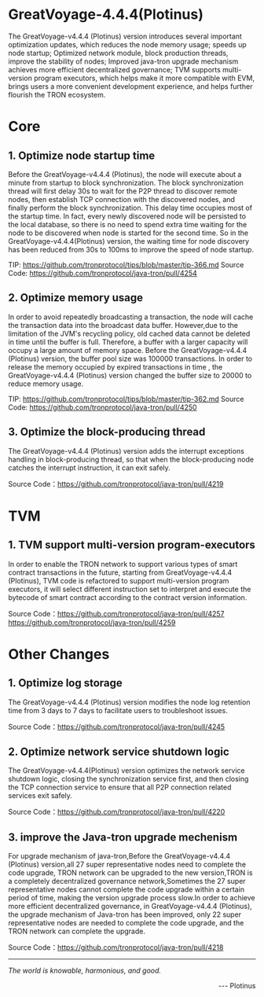 # GreatVoyage-4.4.4(Plotinus)
The GreatVoyage-v4.4.4 (Plotinus) version introduces several important optimization updates, which reduces the node memory usage; speeds up node startup; Optimized network module, block production threads, improve the stability of nodes; Improved java-tron upgrade mechanism achieves more efficient decentralized governance; TVM supports multi-version program executors, which helps make it more compatible with EVM, brings users a more convenient development experience, and helps further flourish the TRON ecosystem.

# Core
## 1. Optimize node startup time

Before the GreatVoyage-v4.4.4 (Plotinus), the node will execute about a minute from startup to block synchronization. The block synchronization thread will first delay 30s to wait for the P2P thread to discover remote nodes, then establish TCP connection with the discovered nodes, and finally perform the block synchronization. This delay time occupies most of the startup time. In fact, every newly discovered node will be persisted to the local database, so there is no need to spend extra time waiting for the node to be discovered when node is started for the second time. So in the GreatVoyage-v4.4.4(Plotinus) version, the waiting time for node discovery has been reduced from 30s to 100ms to improve the speed of node startup.


TIP: https://github.com/tronprotocol/tips/blob/master/tip-366.md 
Source Code: https://github.com/tronprotocol/java-tron/pull/4254  


## 2. Optimize memory usage
In order to avoid repeatedly broadcasting a transaction, the node will cache the transaction data into the broadcast data buffer. However,due to the limitation of the JVM's recycling policy, old cached data cannot be deleted in time until the buffer is full. Therefore, a buffer with a larger capacity will occupy a large amount of memory space. Before the GreatVoyage-v4.4.4 (Plotinus) version, the buffer pool size was 100000 transactions. In order to release the memory occupied by expired transactions in time , the GreatVoyage-v4.4.4 (Plotinus) version changed the buffer size to 20000 to reduce memory usage.

TIP: https://github.com/tronprotocol/tips/blob/master/tip-362.md 
Source Code: https://github.com/tronprotocol/java-tron/pull/4250 


## 3. Optimize the block-producing thread

The GreatVoyage-v4.4.4 (Plotinus) version adds the interrupt exceptions handling in block-producing thread, so that when the block-producing node catches the interrupt instruction, it can exit safely.


Source Code：https://github.com/tronprotocol/java-tron/pull/4219 



# TVM
## 1. TVM support multi-version program-executors

In order to enable the TRON network to support various types of smart contract transactions in the future, starting from GreatVoyage-v4.4.4 (Plotinus), TVM code is refactored to support multi-version program  executors, it will select different instruction set to interpret and execute the bytecode of smart contract according to the contract version information.

Source Code：https://github.com/tronprotocol/java-tron/pull/4257 
                             https://github.com/tronprotocol/java-tron/pull/4259 

# Other Changes

## 1. Optimize log storage

The GreatVoyage-v4.4.4 (Plotinus) version modifies the node log retention time from 3 days to 7 days to facilitate users to troubleshoot issues.

Source Code：https://github.com/tronprotocol/java-tron/pull/4245 


## 2. Optimize network service shutdown logic

The GreatVoyage-v4.4.4(Plotinus) version optimizes the network service shutdown logic, closing the synchronization service first, and then closing the TCP connection service to ensure that all P2P connection related services exit safely.


Source Code：https://github.com/tronprotocol/java-tron/pull/4220 


## 3. improve the Java-tron upgrade mechenism
For upgrade mechanism of java-tron,Before the GreatVoyage-v4.4.4 (Plotinus) version,all 27 super representative nodes need to complete the code upgrade, TRON network can be upgraded to the new version,TRON is a completely decentralized governance network,Sometimes the 27 super representative nodes cannot complete the code upgrade within a certain period of time, making the version upgrade process slow.In order to achieve more efficient decentralized governance, in GreatVoyage-v4.4.4 (Plotinus), the upgrade mechanism of Java-tron has been improved, only 22 super representative nodes are needed to complete the code upgrade, and the TRON network can complete the upgrade.

Source Code：https://github.com/tronprotocol/java-tron/pull/4218

---
*The world is knowable, harmonious, and good.* 
<p align="right"> --- Plotinus </p>